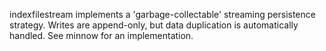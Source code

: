 indexfilestream implements a 'garbage-collectable' streaming persistence strategy.  Writes are append-only, but data duplication is automatically handled.  See minnow for an implementation.
